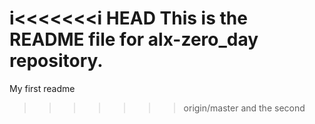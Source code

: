i<<<<<<<i HEAD
This is the README file for alx-zero_day repository.
=======
My first readme
>>>>>>> origin/master
and the second 
